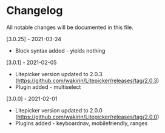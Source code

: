 # Changelog

All notable changes will be documented in this file.

[3.0.25] - 2021-03-24

- Block syntax added - yields nothing

[3.0.1] - 2021-02-05

- Litepicker version updated to 2.0.3 (https://github.com/wakirin/Litepicker/releases/tag/2.0.3)
- Plugin added - multiselect

[3.0.0] - 2021-02-01

- Litepicker version updated to 2.0.0 (https://github.com/wakirin/Litepicker/releases/tag/2.0.0)
- Plugins added - keyboardnav, mobilefriendly, ranges
